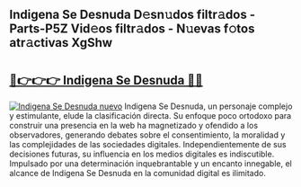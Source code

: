 ## Indigena Se Desnuda D𝚎sn𝚞dos filtr𝚊dos - Parts-P5Z Vid𝚎os filtr𝚊dos - N𝚞evas f𝚘tos atr𝚊ctivas XgShw

# <h2><a href="http://mb6ho2g.tromn.icu/?c=Indigena+Se+Desnuda">🔗👉👉👉 Indigena Se Desnuda 🔗🔗</a></h2>

[![Indigena Se Desnuda nuevo](https://i.imgur.com/pEAQMta.gif)](http://mb6ho2g.tromn.icu/?c=Indigena+Se+Desnuda)
Indigena Se Desnuda, un personaje complejo y estimulante, elude la clasificación directa. Su enfoque poco ortodoxo para construir una presencia en la web ha magnetizado y ofendido a los observadores, generando debates sobre el consentimiento, la moralidad y las complejidades de las sociedades digitales. Independientemente de sus decisiones futuras, su influencia en los medios digitales es indiscutible. Impulsado por una determinación inquebrantable y un encanto innegable, el alcance de Indigena Se Desnuda en la comunidad digital es ilimitado.
